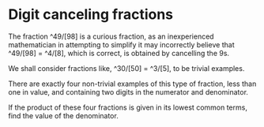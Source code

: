 # Digit canceling fractions

The fraction ^49/[98] is a curious fraction, as an inexperienced mathematician
in attempting to simplify it may incorrectly believe that ^49/[98] = ^4/[8],
which is correct, is obtained by cancelling the 9s.

We shall consider fractions like, ^30/[50] = ^3/[5], to be trivial examples.

There are exactly four non-trivial examples of this type of fraction, less than
one in value, and containing two digits in the numerator and denominator.

If the product of these four fractions is given in its lowest common terms,
find the value of the denominator.




                                                                               
                                                                               
                                                                               
                                                           
